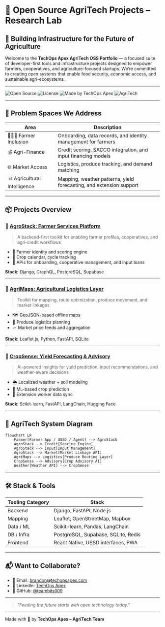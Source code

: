 # 🌾 Open Source AgriTech Projects – Research Lab

## 🚜 Building Infrastructure for the Future of Agriculture

Welcome to the **TechOps Apex AgriTech OSS Portfolio** — a focused suite of developer-first tools and infrastructure projects designed to empower farmers, cooperatives, and agriculture-focused startups. We’re committed to creating open systems that enable food security, economic access, and sustainable agri-ecosystems.

---

![Open Source](https://img.shields.io/badge/status-active-success)
![License](https://img.shields.io/badge/license-MIT-blue)
![Made by TechOps Apex](https://img.shields.io/badge/made%20by-TechOps%20Apex-purple)
![AgriTech](https://img.shields.io/badge/focus-agriculture-green)

---

## 🎯 Problem Spaces We Address

| Area               | Description |
|--------------------|-------------|
| 👨🏾‍🌾 Farmer Inclusion    | Onboarding, data records, and identity management for farmers |
| 💰 Agri-Finance         | Credit scoring, SACCO integration, and input financing models |
| 🌐 Market Access        | Logistics, produce tracking, and demand matching |
| 📊 Agricultural Intelligence | Mapping, weather patterns, yield forecasting, and extension support |

---

## 📦 Projects Overview

### 🔹 [AgroStack: Farmer Services Platform](https://github.com/teambits009/agrostack)
> A backend-first toolkit for enabling farmer profiles, cooperatives, and agri-credit workflows

- 👤 Farmer identity and scoring engine
- 🌱 Crop calendar, cycle tracking
- 🔌 APIs for onboarding, cooperative management, and input loans

**Stack:** Django, GraphQL, PostgreSQL, Supabase

---

### 🔹 [AgriMaps: Agricultural Logistics Layer](https://github.com/teambits009/agrimaps)
> Toolkit for mapping, route optimization, produce movement, and market linkages

- 🗺️ GeoJSON-based offline maps
- 🚚 Produce logistics planning
- 📈 Market price feeds and aggregation

**Stack:** Leaflet.js, Python, FastAPI, SQLite

---

### 🔹 [CropSense: Yield Forecasting & Advisory](coming-soon)
> AI-powered insights for yield prediction, input recommendations, and weather-aware decisions

- 🌦️ Localized weather + soil modeling
- 🧠 ML-based crop prediction
- 🧪 Extension worker data sync

**Stack:** Scikit-learn, FastAPI, LangChain, Hugging Face

---

## 🧭 AgriTech System Diagram

```mermaid
flowchart LR
    Farmer[Farmer App / USSD / Agent] --> AgroStack
    AgroStack --> Credit[Scoring Engine]
    AgroStack --> Input[Input Management]
    AgroStack --> Market[Market Linkage API]
    AgriMaps --> Logistics[Produce Routing Layer]
    CropSense --> Advisory[Crop Advisory AI]
    Weather[Weather API] --> CropSense
```

---

## 🛠 Stack & Tools

| Tooling Category | Stack |
|------------------|-------|
| Backend          | Django, FastAPI, Node.js |
| Mapping          | Leaflet, OpenStreetMap, Mapbox |
| Data / ML        | Scikit-learn, Pandas, LangChain |
| DB / Infra       | PostgreSQL, Supabase, SQLite, Redis |
| Frontend         | React Native, USSD interfaces, PWA |

---

## 📬 Want to Collaborate?

- 💬 Email: [brandon@techopsapex.com](mailto:brandon@techopsapex.com)
- 🌱 LinkedIn: [TechOps Apex](https://linkedin.com/company/techopsapex)
- 🐙 GitHub: [@teambits009](https://github.com/teambits009)

---

> _"Feeding the future starts with open technology today."_

---

Made with 💚 by **TechOps Apex – AgriTech Team**

